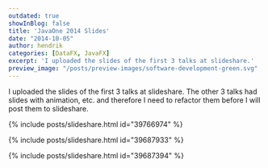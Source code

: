 ```yaml
---
outdated: true
showInBlog: false
title: 'JavaOne 2014 Slides'
date: "2014-10-05"
author: hendrik
categories: [DataFX, JavaFX]
excerpt: 'I uploaded the slides of the first 3 talks at slideshare.'
preview_image: "/posts/preview-images/software-development-green.svg"
---
```

I uploaded the slides of the first 3 talks at slideshare. The other 3 talks had slides with animation, etc. and therefore I need to refactor them before I will post them to slideshare.

{% include posts/slideshare.html id="39766974" %}

{% include posts/slideshare.html id="39687933" %}

{% include posts/slideshare.html id="39687394" %}
